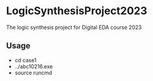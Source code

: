 # LogicSynthesisProject2023
The logic synthesis project for Digital EDA course 2023

## Usage
 + cd case1
 + ../abc10216.exe
 + source runcmd


